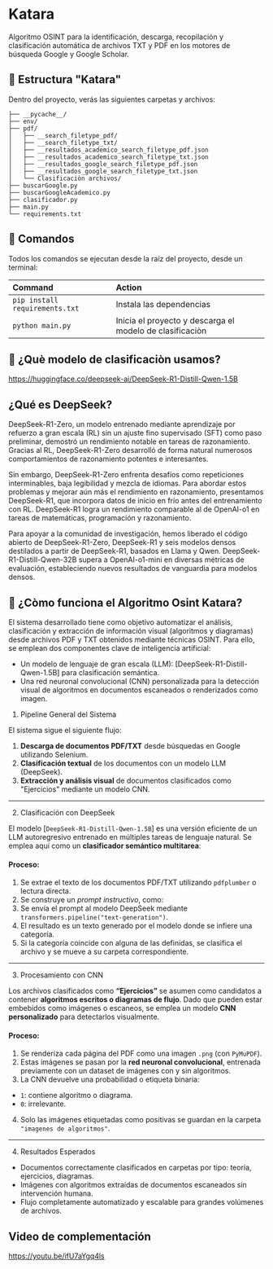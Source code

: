 # Katara
Algoritmo OSINT para la identificación, descarga, recopilación y clasificación automática de archivos TXT y PDF en los motores de búsqueda Google y Google Scholar.

## 🚀 Estructura "Katara"

Dentro del proyecto, verás las siguientes carpetas y archivos:

```text
├── __pycache__/
├── env/
├── pdf/
│   ├── __search_filetype_pdf/
│   ├── __search_filetype_txt/
│   ├── __resultados_academico_search_filetype_pdf.json
│   ├── __resultados_academico_search_filetype_txt.json
│   ├── __resultados_google_search_filetype_pdf.json
│   ├── __resultados_google_search_filetype_txt.json
│   └── Clasificaciòn archivos/
├── buscarGoogle.py
├── buscarGoogleAcademico.py
├── clasificador.py
├── main.py
└── requirements.txt
```

## 🧞 Comandos

Todos los comandos se ejecutan desde la raíz del proyecto, desde un terminal:

| Command                             | Action                                                        |
| :-----------------------------------| :-------------------------------------------------------------|
| `pip install requirements.txt`      | Instala las dependencias                                      |
| `python main.py`                    | Inicia el proyecto y descarga el modelo de clasificaciòn      |

## 👀 ¿Què modelo de clasificaciòn usamos?

https://huggingface.co/deepseek-ai/DeepSeek-R1-Distill-Qwen-1.5B 

## ¿Qué es DeepSeek?

DeepSeek-R1-Zero, un modelo entrenado mediante aprendizaje por refuerzo a gran escala (RL) sin un ajuste fino supervisado (SFT) como paso preliminar, demostró un rendimiento notable en tareas de razonamiento. Gracias al RL, DeepSeek-R1-Zero desarrolló de forma natural numerosos comportamientos de razonamiento potentes e interesantes.

Sin embargo, DeepSeek-R1-Zero enfrenta desafíos como repeticiones interminables, baja legibilidad y mezcla de idiomas. Para abordar estos problemas y mejorar aún más el rendimiento en razonamiento, presentamos DeepSeek-R1, que incorpora datos de inicio en frío antes del entrenamiento con RL. DeepSeek-R1 logra un rendimiento comparable al de OpenAI-o1 en tareas de matemáticas, programación y razonamiento.

Para apoyar a la comunidad de investigación, hemos liberado el código abierto de DeepSeek-R1-Zero, DeepSeek-R1 y seis modelos densos destilados a partir de DeepSeek-R1, basados en Llama y Qwen. DeepSeek-R1-Distill-Qwen-32B supera a OpenAI-o1-mini en diversas métricas de evaluación, estableciendo nuevos resultados de vanguardia para modelos densos.

## 👀 ¿Còmo funciona el Algoritmo Osint Katara?

El sistema desarrollado tiene como objetivo automatizar el análisis, clasificación y extracción de información visual (algoritmos y diagramas) desde archivos PDF y TXT obtenidos mediante técnicas OSINT. Para ello, se emplean dos componentes clave de inteligencia artificial:

- Un modelo de lenguaje de gran escala (LLM): [DeepSeek-R1-Distill-Qwen-1.5B] para clasificación semántica.
- Una red neuronal convolucional (CNN) personalizada para la detección visual de algoritmos en documentos escaneados o renderizados como imagen.

1. Pipeline General del Sistema

El sistema sigue el siguiente flujo:

1. **Descarga de documentos PDF/TXT** desde búsquedas en Google utilizando Selenium.
2. **Clasificación textual** de los documentos con un modelo LLM (DeepSeek).
3. **Extracción y análisis visual** de documentos clasificados como "Ejercicios" mediante un modelo CNN.

---

2. Clasificación con DeepSeek

El modelo [`DeepSeek-R1-Distill-Qwen-1.5B`] es una versión eficiente de un LLM autoregresivo entrenado en múltiples tareas de lenguaje natural. Se emplea aquí como un **clasificador semántico multitarea**:

#### Proceso:

1. Se extrae el texto de los documentos PDF/TXT utilizando `pdfplumber` o lectura directa.
2. Se construye un *prompt instructivo*, como:
3. Se envía el prompt al modelo DeepSeek mediante `transformers.pipeline("text-generation")`.
4. El resultado es un texto generado por el modelo donde se infiere una categoría.
5. Si la categoría coincide con alguna de las definidas, se clasifica el archivo y se mueve a su carpeta correspondiente.

---

3. Procesamiento con CNN

Los archivos clasificados como **“Ejercicios”** se asumen como candidatos a contener **algoritmos escritos o diagramas de flujo**. Dado que pueden estar embebidos como imágenes o escaneos, se emplea un modelo **CNN personalizado** para detectarlos visualmente.

#### Proceso:

1. Se renderiza cada página del PDF como una imagen `.png` (con `PyMuPDF`).
2. Estas imágenes se pasan por la **red neuronal convolucional**, entrenada previamente con un dataset de imágenes con y sin algoritmos.
3. La CNN devuelve una probabilidad o etiqueta binaria:
- `1`: contiene algoritmo o diagrama.
- `0`: irrelevante.
4. Solo las imágenes etiquetadas como positivas se guardan en la carpeta `"imagenes de algoritmos"`.

---

4. Resultados Esperados

- Documentos correctamente clasificados en carpetas por tipo: teoría, ejercicios, diagramas.
- Imágenes con algoritmos extraídas de documentos escaneados sin intervención humana.
- Flujo completamente automatizado y escalable para grandes volúmenes de archivos.



## Video de complementación
https://youtu.be/ifU7aYgq4ls 
